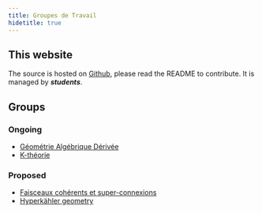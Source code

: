 ```yaml
---
title: Groupes de Travail
hidetitle: true
---
```


## This website

The source is hosted on [Github](https://github.com/M2Fonda-gt/M2Fonda-gt.github.io), please read the README to contribute. It is managed by ***students***.

## Groups

### Ongoing

- [Géométrie Algébrique Dérivée](dag.html)
- [K-théorie](K.html)

### Proposed

- [Faisceaux cohérents et super-connexions](sheaves.html)
- [Hyperkähler geometry](hyper.html)

